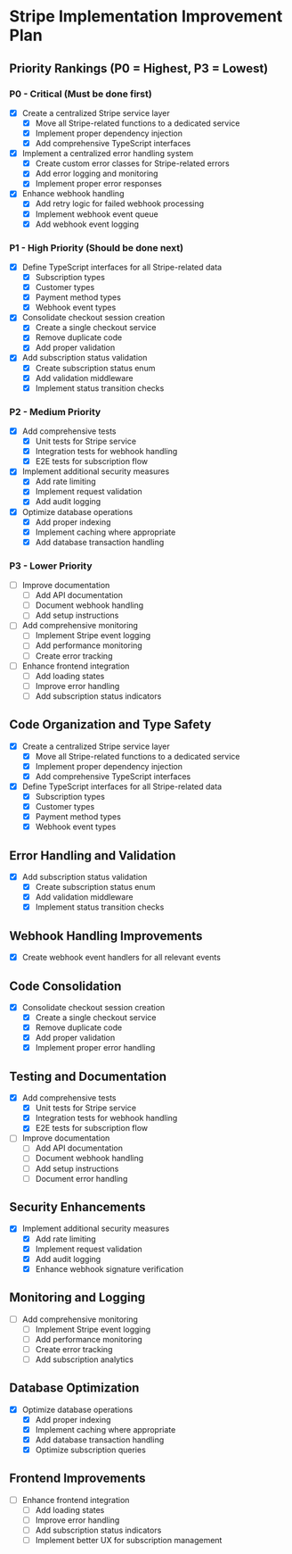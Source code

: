 # Stripe Implementation Improvement Plan

## Priority Rankings (P0 = Highest, P3 = Lowest)

### P0 - Critical (Must be done first)
- [x] Create a centralized Stripe service layer
  - [x] Move all Stripe-related functions to a dedicated service
  - [x] Implement proper dependency injection
  - [x] Add comprehensive TypeScript interfaces
- [x] Implement a centralized error handling system
  - [x] Create custom error classes for Stripe-related errors
  - [x] Add error logging and monitoring
  - [x] Implement proper error responses
- [x] Enhance webhook handling
  - [x] Add retry logic for failed webhook processing
  - [x] Implement webhook event queue
  - [x] Add webhook event logging

### P1 - High Priority (Should be done next)
- [x] Define TypeScript interfaces for all Stripe-related data
  - [x] Subscription types
  - [x] Customer types
  - [x] Payment method types
  - [x] Webhook event types
- [x] Consolidate checkout session creation
  - [x] Create a single checkout service
  - [x] Remove duplicate code
  - [x] Add proper validation
- [x] Add subscription status validation
  - [x] Create subscription status enum
  - [x] Add validation middleware
  - [x] Implement status transition checks

### P2 - Medium Priority
- [x] Add comprehensive tests
  - [x] Unit tests for Stripe service
  - [x] Integration tests for webhook handling
  - [x] E2E tests for subscription flow
- [x] Implement additional security measures
  - [x] Add rate limiting
  - [x] Implement request validation
  - [x] Add audit logging
- [x] Optimize database operations
  - [x] Add proper indexing
  - [x] Implement caching where appropriate
  - [x] Add database transaction handling

### P3 - Lower Priority
- [ ] Improve documentation
  - [ ] Add API documentation
  - [ ] Document webhook handling
  - [ ] Add setup instructions
- [ ] Add comprehensive monitoring
  - [ ] Implement Stripe event logging
  - [ ] Add performance monitoring
  - [ ] Create error tracking
- [ ] Enhance frontend integration
  - [ ] Add loading states
  - [ ] Improve error handling
  - [ ] Add subscription status indicators

## Code Organization and Type Safety
- [x] Create a centralized Stripe service layer
  - [x] Move all Stripe-related functions to a dedicated service
  - [x] Implement proper dependency injection
  - [x] Add comprehensive TypeScript interfaces
- [x] Define TypeScript interfaces for all Stripe-related data
  - [x] Subscription types
  - [x] Customer types
  - [x] Payment method types
  - [x] Webhook event types

## Error Handling and Validation
- [x] Add subscription status validation
  - [x] Create subscription status enum
  - [x] Add validation middleware
  - [x] Implement status transition checks

## Webhook Handling Improvements
- [x] Create webhook event handlers for all relevant events

## Code Consolidation
- [x] Consolidate checkout session creation
  - [x] Create a single checkout service
  - [x] Remove duplicate code
  - [x] Add proper validation
  - [x] Implement proper error handling

## Testing and Documentation
- [x] Add comprehensive tests
  - [x] Unit tests for Stripe service
  - [x] Integration tests for webhook handling
  - [x] E2E tests for subscription flow
- [ ] Improve documentation
  - [ ] Add API documentation
  - [ ] Document webhook handling
  - [ ] Add setup instructions
  - [ ] Document error handling

## Security Enhancements
- [x] Implement additional security measures
  - [x] Add rate limiting
  - [x] Implement request validation
  - [x] Add audit logging
  - [x] Enhance webhook signature verification

## Monitoring and Logging
- [ ] Add comprehensive monitoring
  - [ ] Implement Stripe event logging
  - [ ] Add performance monitoring
  - [ ] Create error tracking
  - [ ] Add subscription analytics

## Database Optimization
- [x] Optimize database operations
  - [x] Add proper indexing
  - [x] Implement caching where appropriate
  - [x] Add database transaction handling
  - [x] Optimize subscription queries

## Frontend Improvements
- [ ] Enhance frontend integration
  - [ ] Add loading states
  - [ ] Improve error handling
  - [ ] Add subscription status indicators
  - [ ] Implement better UX for subscription management 